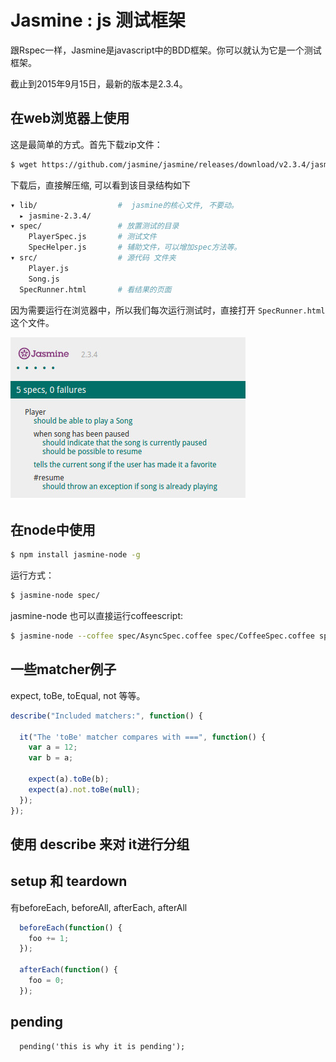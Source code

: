# Jasmine : js 测试框架

跟Rspec一样，Jasmine是javascript中的BDD框架。你可以就认为它是一个测试框架。

截止到2015年9月15日，最新的版本是2.3.4。

## 在web浏览器上使用

这是最简单的方式。首先下载zip文件：

```bash
$ wget https://github.com/jasmine/jasmine/releases/download/v2.3.4/jasmine-standalone-2.3.4.zip
```

下载后，直接解压缩, 可以看到该目录结构如下

```bash
▾ lib/                  #  jasmine的核心文件, 不要动。
  ▸ jasmine-2.3.4/
▾ spec/                 # 放置测试的目录
    PlayerSpec.js       # 测试文件
    SpecHelper.js       # 辅助文件，可以增加spec方法等。
▾ src/                  # 源代码 文件夹
    Player.js
    Song.js
  SpecRunner.html       # 看结果的页面
```

因为需要运行在浏览器中，所以我们每次运行测试时，直接打开 `SpecRunner.html` 这个文件。

![jasmine SpecRunner 运行结果](/images/jasmine_default.jpg)

## 在node中使用

```bash
$ npm install jasmine-node -g
```

运行方式：

```bash
$ jasmine-node spec/
```

jasmine-node 也可以直接运行coffeescript:

```bash
$ jasmine-node --coffee spec/AsyncSpec.coffee spec/CoffeeSpec.coffee spec/SampleSpec.js
```

## 一些matcher例子

expect, toBe, toEqual, not 等等。

```javascript
describe("Included matchers:", function() {

  it("The 'toBe' matcher compares with ===", function() {
    var a = 12;
    var b = a;

    expect(a).toBe(b);
    expect(a).not.toBe(null);
  });
});
```

## 使用 describe 来对 it进行分组

## setup 和 teardown

有beforeEach, beforeAll, afterEach, afterAll

```javascript
  beforeEach(function() {
    foo += 1;
  });

  afterEach(function() {
    foo = 0;
  });
```

##  pending

```
  pending('this is why it is pending');
```

